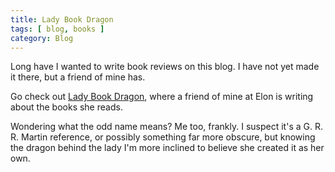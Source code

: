 ```yaml
---
title: Lady Book Dragon
tags: [ blog, books ]
category: Blog
---
```


Long have I wanted to write book reviews on this blog. I have not yet made it
there, but a friend of mine has.

Go check out [Lady Book Dragon](https://ladybookdragon.wixsite.com/ladybookdragon),
where a friend of mine at Elon is writing about the books she reads.

Wondering what the odd name means? Me too, frankly. I suspect it's a G. R. R.
Martin reference, or possibly something far more obscure, but knowing the dragon
behind the lady I'm more inclined to believe she created it as her own.
